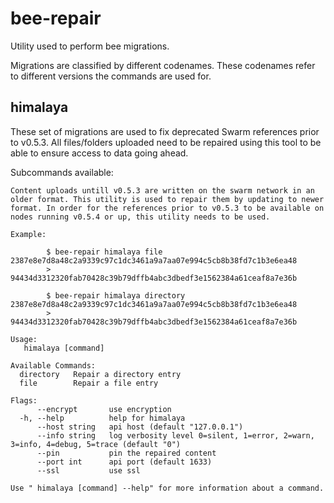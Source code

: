 # bee-repair

Utility used to perform bee migrations.

Migrations are classified by different codenames. These codenames refer to different versions the commands are used for.

## himalaya

These set of migrations are used to fix deprecated Swarm references prior to v0.5.3. All files/folders uploaded need to be repaired using this tool to be able to ensure access to data going ahead.

Subcommands available:

```
Content uploads untill v0.5.3 are written on the swarm network in an older format. This utility is used to repair them by updating to newer format. In order for the references prior to v0.5.3 to be available on nodes running v0.5.4 or up, this utility needs to be used.

Example:

        $ bee-repair himalaya file 2387e8e7d8a48c2a9339c97c1dc3461a9a7aa07e994c5cb8b38fd7c1b3e6ea48
        > 94434d3312320fab70428c39b79dffb4abc3dbedf3e1562384a61ceaf8a7e36b

        $ bee-repair himalaya directory 2387e8e7d8a48c2a9339c97c1dc3461a9a7aa07e994c5cb8b38fd7c1b3e6ea48
        > 94434d3312320fab70428c39b79dffb4abc3dbedf3e1562384a61ceaf8a7e36b

Usage:
   himalaya [command]

Available Commands:
  directory   Repair a directory entry
  file        Repair a file entry

Flags:
      --encrypt       use encryption
  -h, --help          help for himalaya
      --host string   api host (default "127.0.0.1")
      --info string   log verbosity level 0=silent, 1=error, 2=warn, 3=info, 4=debug, 5=trace (default "0")
      --pin           pin the repaired content
      --port int      api port (default 1633)
      --ssl           use ssl

Use " himalaya [command] --help" for more information about a command.

```
